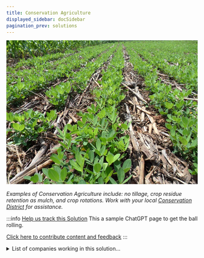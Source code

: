 ```yaml
---
title: Conservation Agriculture
displayed_sidebar: docSidebar
pagination_prev: solutions
---
```

![Cover Image](../static/img/conservation-agriculture.jpg)

*Examples of Conservation Agriculture include: no tillage, crop residue retention as mulch, and crop rotations. Work with your local [Conservation District](https://www.nacdnet.org/) for assistance.*

:::info [Help us track this Solution](contribute)
This a sample ChatGPT page to get the ball rolling.

[Click here to contribute content and feedback](contribute)
:::

<details>
        <summary>List of companies working in this solution...</summary>
        <div>
            <ul>
             
                <li><a href="https://pivotbio.com">Pivot Bio</a></li>
            
                <li><a href="https://protix.eu">Protix</a></li>
            
                <li><a href="https://OLIOex.com">Olio</a></li>
            
                <li><a href="https://nan">Entocycle</a></li>
            
                <li><a href="https://lawrencedale.com">Leaf</a></li>
            
                <li><a href="https://nan">Climate Tech List</a></li>
            
            </ul>
        </div>
        </details>

## Overview

* Significant progress in **Conservation Agriculture** for climate change reversal.
* Technologies developed: **reduce tillage, increase yields, store soil carbon**.
* Resulting **greenhouse gas emissions reduction**.
* Leading entities: **Conservation Technology Information Center, Natural Resources Conservation Service, Environmental Defense Fund**.

## Progress Made

* Notable advancements in Conservation Agriculture for climate change.
* Key technologies: **no-till farming, cover crops, crop rotation**.
* Pioneer organizations: **Conservation Technology Information Center, Soil and Water Conservation Society**.

## Lessons Learned

* Essential to **involve farmers** in the development and implementation process.
* Provide **adequate training and support** to farmers.
* Ensure technology is **affordable and accessible**.
* **Monitor and evaluate** technology use for effectiveness and adjustments.

## Challenges Ahead

* Main challenges:

  1. **Increase global adoption** of Conservation Agriculture.
  2. **Scale up** to meet farmer needs.
  3. **Enhance productivity** of Conservation Agriculture systems.
* Obstacles:

  1. Viewed as **new and unproven** technology.
  2. **Initial investment** barrier for many farmers.
  3. Potential **short-term productivity drop** as soil recovers.
* Prominent promoter: **Conservation Agriculture Initiative** (partnership including FAO).

## Best Path Forward

* No single solution to climate change, but Conservation Agriculture is promising.
* Benefits: **reduced emissions, improved soil health, increased water efficiency**.
* Key steps:

  1. **Raise awareness** of Conservation Agriculture benefits.
  2. Make it **more affordable and accessible**.
  3. **Provide technical assistance** to farmers.
  4. **Monitor and evaluate** for effectiveness.
* Leading promoters: **Conservation Agriculture Network, FAO, World Wildlife Fund**.